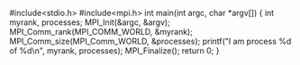 #include<stdio.h>
#include<mpi.h>
int main(int argc, char *argv[])
{
	int myrank, processes;
	MPI_Init(&argc, &argv);
	MPI_Comm_rank(MPI_COMM_WORLD, &myrank);
	MPI_Comm_size(MPI_Comm_WORLD, &processes);
	printf("I am process %d of %d\n", myrank, processes);
MPI_Finalize();
return 0;
}

